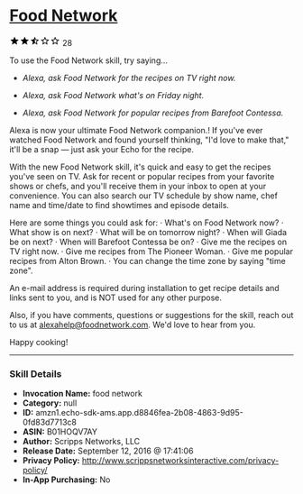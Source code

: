 # [Food Network](http://alexa.amazon.com/#skills/amzn1.echo-sdk-ams.app.d8846fea-2b08-4863-9d95-0fd83d7713c8)
![2.5 stars](../../images/ic_star_black_18dp_1x.png)![2.5 stars](../../images/ic_star_black_18dp_1x.png)![2.5 stars](../../images/ic_star_half_black_18dp_1x.png)![2.5 stars](../../images/ic_star_border_black_18dp_1x.png)![2.5 stars](../../images/ic_star_border_black_18dp_1x.png) 28

To use the Food Network skill, try saying...

* *Alexa, ask Food Network for the recipes on TV right now.*

* *Alexa, ask Food Network what's on Friday night.*

* *Alexa, ask Food Network for popular recipes from Barefoot Contessa.*

Alexa is now your ultimate Food Network companion.! If you've ever watched Food Network and found yourself thinking, "I'd love to make that," it'll be a snap — just ask your Echo for the recipe.

With the new Food Network skill, it's quick and easy to get the recipes you've seen on TV. Ask for recent or popular recipes from your favorite shows or chefs, and you'll receive them in your inbox to open at your convenience. You can also search our TV schedule by show name, chef name and time/date to find showtimes and episode details.

Here are some things you could ask for:
· What's on Food Network now?
· What show is on next?
· What will be on tomorrow night?
· When will Giada be on next?
· When will Barefoot Contessa be on?
· Give me the recipes on TV right now.
· Give me recipes from The Pioneer Woman.
· Give me popular recipes from Alton Brown.
· You can change the time zone by saying "time zone".

An e-mail address is required during installation to get recipe details and links sent to you, and is NOT used for any other purpose.

Also, if you have comments, questions or suggestions for the skill, reach out to us at alexahelp@foodnetwork.com. We'd love to hear from you.

Happy cooking!

***

### Skill Details

* **Invocation Name:** food network
* **Category:** null
* **ID:** amzn1.echo-sdk-ams.app.d8846fea-2b08-4863-9d95-0fd83d7713c8
* **ASIN:** B01HOQV7AY
* **Author:** Scripps Networks, LLC
* **Release Date:** September 12, 2016 @ 17:41:06
* **Privacy Policy:** http://www.scrippsnetworksinteractive.com/privacy-policy/
* **In-App Purchasing:** No
